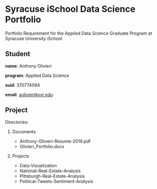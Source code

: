 # Syracuse iSchool Data Science Portfolio
Portfolio Requirement for the Applied Data Science Graduate Program at Syracuse University iSchool

## Student
**name**: Anthony Olivieri

**program**: Applied Data Science

**suid**: 370774094

**email**: aolivier@syr.edu

## Project
Directories:
1. Documents
    * Anthony-Olivieri-Resume-2019.pdf
    * Olivieri_Portfolio.docx

2. Projects
    * Data-Vizualization
    * National-Real-Estate-Analysis
    * Pittsburgh-Real-Estate-Analysis
    * Political-Tweets-Sentiment-Analysis
